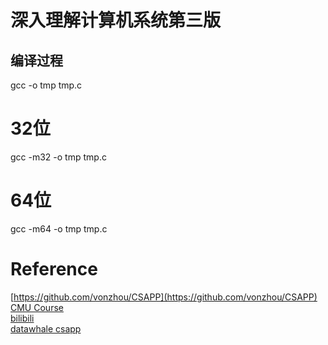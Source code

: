 # 深入理解计算机系统第三版


## 编译过程
gcc -o tmp tmp.c

# 32位
gcc -m32 -o tmp tmp.c
# 64位
gcc -m64 -o tmp tmp.c


# Reference
[https://github.com/vonzhou/CSAPP](https://github.com/vonzhou/CSAPP)    
[CMU Course](http://csapp.cs.cmu.edu/3e/home.html)  
[bilibili](https://www.bilibili.com/video/BV1iW411d7hd)  
[datawhale csapp](https://github.com/datawhalechina/team-learning-program/tree/master/ComputerSystems)
